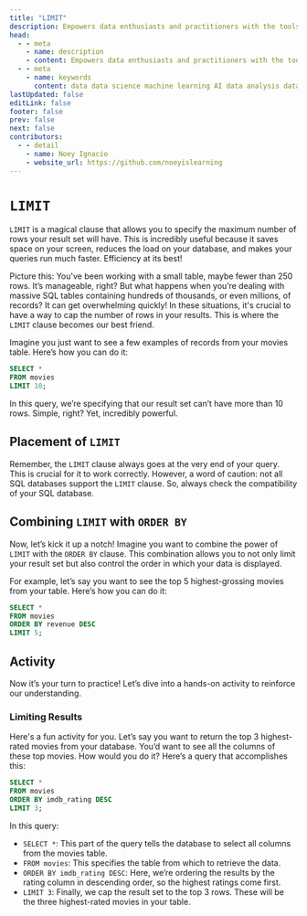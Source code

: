 ```yaml
---
title: "LIMIT"
description: Empowers data enthusiasts and practitioners with the tools and knowledge to unlock the potential of data.
head:
  - - meta
    - name: description
    - content: Empowers data enthusiasts and practitioners with the tools and knowledge to unlock the potential of data.
  - - meta
    - name: keywords
      content: data data science machine learning AI data analysis data-driven data enthusiasts data practitioners
lastUpdated: false
editLink: false
footer: false
prev: false
next: false
contributors:
  - - detail
    - name: Noey Ignacio
    - website_url: https://github.com/noeyislearning
---
```


# `LIMIT`

`LIMIT` is a magical clause that allows you to specify the maximum number of rows your result set will have. This is incredibly useful because it saves space on your screen, reduces the load on your database, and makes your queries run much faster. Efficiency at its best!

Picture this: You've been working with a small table, maybe fewer than 250 rows. It’s manageable, right? But what happens when you’re dealing with massive SQL tables containing hundreds of thousands, or even millions, of records? It can get overwhelming quickly! In these situations, it's crucial to have a way to cap the number of rows in your results. This is where the `LIMIT` clause becomes our best friend.

Imagine you just want to see a few examples of records from your movies table. Here’s how you can do it:

```sql :line-numbers
SELECT *
FROM movies
LIMIT 10;
```

In this query, we’re specifying that our result set can’t have more than 10 rows. Simple, right? Yet, incredibly powerful.

## Placement of `LIMIT`

Remember, the `LIMIT` clause always goes at the very end of your query. This is crucial for it to work correctly. However, a word of caution: not all SQL databases support the `LIMIT` clause. So, always check the compatibility of your SQL database.

## Combining `LIMIT` with `ORDER BY`

Now, let’s kick it up a notch! Imagine you want to combine the power of `LIMIT` with the `ORDER BY` clause. This combination allows you to not only limit your result set but also control the order in which your data is displayed.

For example, let’s say you want to see the top 5 highest-grossing movies from your table. Here’s how you can do it:

```sql :line-numbers
SELECT *
FROM movies
ORDER BY revenue DESC
LIMIT 5;
```

## Activity

Now it’s your turn to practice! Let’s dive into a hands-on activity to reinforce our understanding.

### Limiting Results

Here's a fun activity for you. Let’s say you want to return the top 3 highest-rated movies from your database. You’d want to see all the columns of these top movies. How would you do it? Here’s a query that accomplishes this:

```sql :line-numbers
SELECT *
FROM movies
ORDER BY imdb_rating DESC
LIMIT 3;
```

<!--@include: ../_includes/tables/query-results-from-limit.md-->

In this query:

- `SELECT *`: This part of the query tells the database to select all columns from the movies table.
- `FROM movies`: This specifies the table from which to retrieve the data.
- `ORDER BY imdb_rating DESC`: Here, we’re ordering the results by the rating column in descending order, so the highest ratings come first.
- `LIMIT 3`: Finally, we cap the result set to the top 3 rows. These will be the three highest-rated movies in your table.
